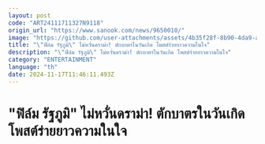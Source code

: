 ```yaml
---
layout: post
code: "ART24111711327N9118"
origin_url: "https://www.sanook.com/news/9650010/"
image: "https://github.com/user-attachments/assets/4b35f28f-8b90-4da9-afd9-1841770c7a34"
title: "\"ฟิล์ม รัฐภูมิ\" ไม่หวั่นดราม่า! ตักบาตรในวันเกิด โพสต์ร่ายยาวความในใจ"
description: "\"ฟิล์ม รัฐภูมิ\" ไม่หวั่นดราม่า! ตักบาตรในวันเกิด โพสต์ร่ายยาวความในใจ"
category: "ENTERTAINMENT"
language: "th"
date: 2024-11-17T11:46:11.493Z
---
```


# "ฟิล์ม รัฐภูมิ" ไม่หวั่นดราม่า! ตักบาตรในวันเกิด โพสต์ร่ายยาวความในใจ